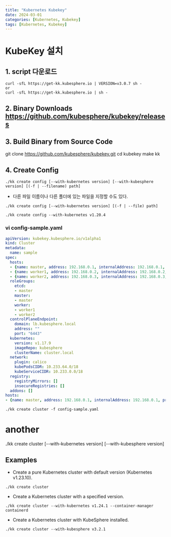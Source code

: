 ```yaml
---
title: "Kubernetes Kubekey"
date: 2024-03-01
categories: [Kubernetes, Kubekey]
tags: [Kubernetes, Kubekey]
---
```


# KubeKey 설치
## 1. script 다운로드
```
curl -sfL https://get-kk.kubesphere.io | VERSION=v3.0.7 sh -
or
curl -sfL https://get-kk.kubesphere.io | sh -
```

## 2. Binary Downloads https://github.com/kubesphere/kubekey/releases

## 3. Build Binary from Source Code
git clone https://github.com/kubesphere/kubekey.git
cd kubekey
make kk

## 4. Create Config
```
./kk create config [--with-kubernetes version] [--with-kubesphere version] [(-f | --filename) path]
```
- 다른 파일 이름이나 다른 폴더에 있는 파일을 지정할 수도 있다.
```
./kk create config [--with-kubernetes version] [(-f | --file) path]
```
```
./kk create config --with-kubernetes v1.20.4
```
### vi config-sample.yaml
```config-sample.yaml
apiVersion: kubekey.kubesphere.io/v1alpha1
kind: Cluster
metadata:
  name: sample
spec:
  hosts:
  - {name: master, address: 192.168.0.1, internalAddress: 192.168.0.1, user: root, password: Testing123}
  - {name: worker1, address: 192.168.0.2, internalAddress: 192.168.0.2, user: root, password: Testing123}
  - {name: worker2, address: 192.168.0.3, internalAddress: 192.168.0.3, user: root, password: Testing123}
  roleGroups:
    etcd:
    - master
    master:
    - master
    worker:
    - worker1
    - worker2
  controlPlaneEndpoint:
    domain: lb.kubesphere.local
    address: ""
    port: "6443"
  kubernetes:
    version: v1.17.9
    imageRepo: kubesphere
    clusterName: cluster.local
  network:
    plugin: calico
    kubePodsCIDR: 10.233.64.0/18
    kubeServiceCIDR: 10.233.0.0/18
  registry:
    registryMirrors: []
    insecureRegistries: []
  addons: []
hosts:
- {name: master, address: 192.168.0.1, internalAddress: 192.168.0.1, privateKeyPath: "~/.ssh/id_rsa"}
```

```
./kk create cluster -f config-sample.yaml
```

# another
./kk create cluster [--with-kubernetes version] [--with-kubesphere version]

## Examples
- Create a pure Kubernetes cluster with default version (Kubernetes v1.23.10).
```
./kk create cluster
```

- Create a Kubernetes cluster with a specified version.
```
./kk create cluster --with-kubernetes v1.24.1 --container-manager containerd
```

- Create a Kubernetes cluster with KubeSphere installed.
```
./kk create cluster --with-kubesphere v3.2.1
```